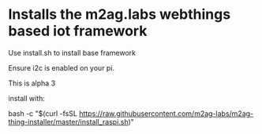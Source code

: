 # Installs the m2ag.labs webthings based iot framework

Use install.sh to install base framework

Ensure i2c is enabled on your pi.

This is alpha 3

install with:

bash -c "$(curl -fsSL https://raw.githubusercontent.com/m2ag-labs/m2ag-thing-installer/master/install_raspi.sh)"
